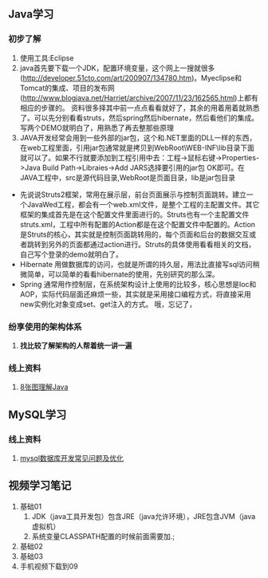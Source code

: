 ## Java学习 ##

### 初步了解 ###

1. 使用工具:Eclipse
2. java首先要下载一个JDK，配置环境变量，这个网上一搜就很多(http://developer.51cto.com/art/200907/134780.htm)。Myeclipse和Tomcat的集成、项目的发布网(http://www.blogjava.net/Harriet/archive/2007/11/23/162565.html)上都有相应的步骤的。
资料很多择其中前一点点看看就好了，其余的用着用着就熟悉了。可以先分别看看struts，然后spring然后hibernate，然后看他们的集成。写两个DEMO就明白了，用熟悉了再去整那些原理
3. JAVA开发经常会用到一些外部的jar包，这个和.NET里面的DLL一样的东西，在web工程里面，引用jar包通常就是拷贝到WebRoot\WEB-INF\lib目录下面就可以了。如果不行就要添加到工程引用中去：工程->鼠标右键->Properties->Java Build Path->Libraies->Add JARS选择要引用的jar包 OK即可。在JAVA工程中，src是源代码目录,WebRoot是页面目录，lib是jar包目录
>
-  先说说Struts2框架，常用在展示层，前台页面展示与控制页面跳转。建立一个JavaWed工程，都会有一个web.xml文件，是整个工程的主配置文件。其它框架的集成首先是在这个配置文件里面进行的。Struts也有一个主配置文件struts.xml，工程中所有配置的Action都是在这个配置文件中配置的。Action是Struts的核心，其实就是控制页面跳转用的，每个页面和后台的数据交互或者跳转到另外的页面都通过action进行。Struts的具体使用看看相关的文档，自己写个登录的demo就明白了。
- Hibernate 用做数据库的访问，也就是所谓的持久层，用法比直接写sql访问稍微简单，可以简单的看看hibernate的使用，先别研究的那么深。
- Spring 通常用作控制层，在系统架构设计上使用的比较多，核心思想是Ioc和AOP，实际代码层面还麻烦一些，其实就是采用接口编程方式，将直接采用new实例化对象变成set、get注入的方式。
哦，忘记了，

### 纷享使用的架构体系 ###

1. **找比较了解架构的人帮着统一讲一遍**

### 线上资料 ###

1. [8张图理解Java](http://www.importnew.com/11725.html "8张图理解Java")

## MySQL学习 ##

### 线上资料 ###

1. [mysql数据库开发常见问题及优化](http://www.importnew.com/23232.html "mysql数据库开发常见问题及优化")

## 视频学习笔记 ##

1. 基础01
	1. JDK（java工具开发包）包含JRE（java允许环境），JRE包含JVM（java虚拟机）
	2. 系统变量CLASSPATH配置的时候前面需要加.;
2. 基础02
3. 基础03
4. 手机视频下载到09
	 






